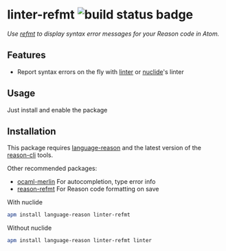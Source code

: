 # linter-refmt ![build status badge](https://api.travis-ci.org/jsdf/atom-linter-refmt.svg?branch=master)

_Use [refmt] to display syntax error messages for your Reason code in Atom._


## Features

* Report syntax errors on the fly with [linter] or [nuclide]'s linter


## Usage

Just install and enable the package


## Installation

This package requires [language-reason] and the latest version of the [reason-cli] tools.

Other recommended packages:

- [ocaml-merlin] For autocompletion, type error info
- [reason-refmt] For Reason code formatting on save

With nuclide
```sh
apm install language-reason linter-refmt
```

Without nuclide
```sh
apm install language-reason linter-refmt linter
```

[refmt]: https://facebook.github.io/reason/tools.html#refmt
[linter]: https://atom.io/packages/linter
[nuclide]: https://atom.io/packages/nuclide
[language-reason]: https://atom.io/packages/language-reason
[reason-cli]: https://github.com/reasonml/reason-cli#1-install-reason-cli-globally
[ocaml-merlin]: https://atom.io/packages/ocaml-merlin
[reason-refmt]: https://atom.io/packages/reason-refmt
